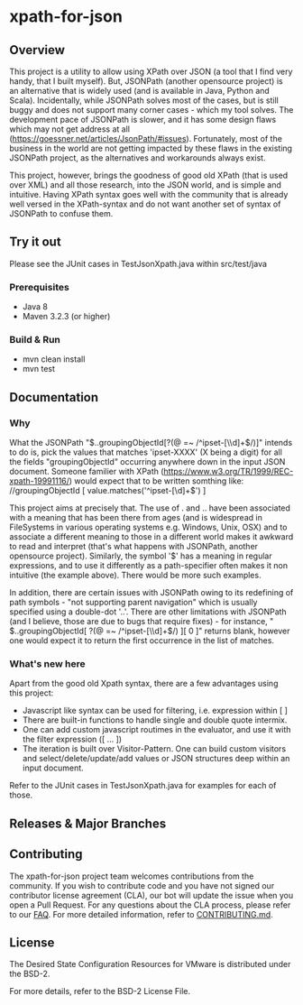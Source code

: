 

# xpath-for-json

## Overview

This project is a utility to allow using XPath over JSON (a tool that I find very handy, that I built myself). But, JSONPath (another opensource project) is an alternative that is widely used (and is available in Java, Python and Scala). Incidentally, while JSONPath solves most of the cases, but is still buggy and does not support many corner cases  - which my tool solves. The development pace of JSONPath is slower, and it has some design flaws which may not get address at all (https://goessner.net/articles/JsonPath/#issues). Fortunately, most of the business in the world are not getting impacted by these flaws in the existing JSONPath project, as the alternatives and workarounds always exist.

This project, however, brings the goodness of good old XPath (that is used over XML) and all those research, into the JSON world, and is simple and intuitive. Having XPath syntax goes well with the community that is already well versed in the XPath-syntax and do not want another set of syntax of JSONPath to confuse them.

## Try it out

Please see the JUnit cases in TestJsonXpath.java within src/test/java

### Prerequisites

* Java 8
* Maven 3.2.3 (or higher)


### Build & Run

* mvn clean install
* mvn test

## Documentation

### Why
What the JSONPath "$..groupingObjectId[?(@ =~ /^ipset-[\\d]+$/)]" intends to do is, pick the values that matches 'ipset-XXXX' (X being a digit) for all the fields "groupingObjectId" occurring anywhere down in the input JSON document. Someone familier with XPath (https://www.w3.org/TR/1999/REC-xpath-19991116/) would expect that to be written somthing like:
    //groupingObjectId [ value.matches('^ipset-[\\d]+$') ]

This project aims at precisely that. The use of . and .. have been associated with a meaning that has been there from ages (and is widespread in FileSystems in various operating systems e.g. Windows, Unix, OSX) and to associate a different meaning to those in a different world makes it awkward to read and interpret (that's what happens with JSONPath, another opensource project). Similarly, the symbol '$' has a meaning in regular expressions, and to use it differently as a path-specifier often makes it non intuitive (the example above). There would be more such examples.

In addition, there are certain issues with JSONPath owing to its redefining of path symbols - "not supporting parent navigation" which is usually specified using a double-dot '..'. There are other limitations with JSONPath (and I believe, those are due to bugs that require fixes) - for instance, " $..groupingObjectId[ ?(@ =~ /^ipset-[\\d]+$/) ][ 0 ]" returns blank, however one would expect it to return the first occurrence in the list of matches.

### What's new here
Apart from the good old Xpath syntax, there are a few advantages using this project:
* Javascript like syntax can be used for filtering, i.e. expression within [ ]
* There are built-in functions to handle single and double quote intermix.
* One can add custom javascript routimes in the evaluator, and use it with the filter expression ([ ... ])
* The iteration is built over Visitor-Pattern. One can build custom visitors and select/delete/update/add values or JSON structures deep within an input document. 

Refer to the JUnit cases in TestJsonXpath.java for examples for each of those.

## Releases & Major Branches

## Contributing

The xpath-for-json project team welcomes contributions from the community. If you wish to contribute code and you have not
signed our contributor license agreement (CLA), our bot will update the issue when you open a Pull Request. For any
questions about the CLA process, please refer to our [FAQ](https://cla.vmware.com/faq). For more detailed information,
refer to [CONTRIBUTING.md](CONTRIBUTING.md).

## License
The Desired State Configuration Resources for VMware is distributed under the BSD-2.

For more details, refer to the BSD-2 License File.

